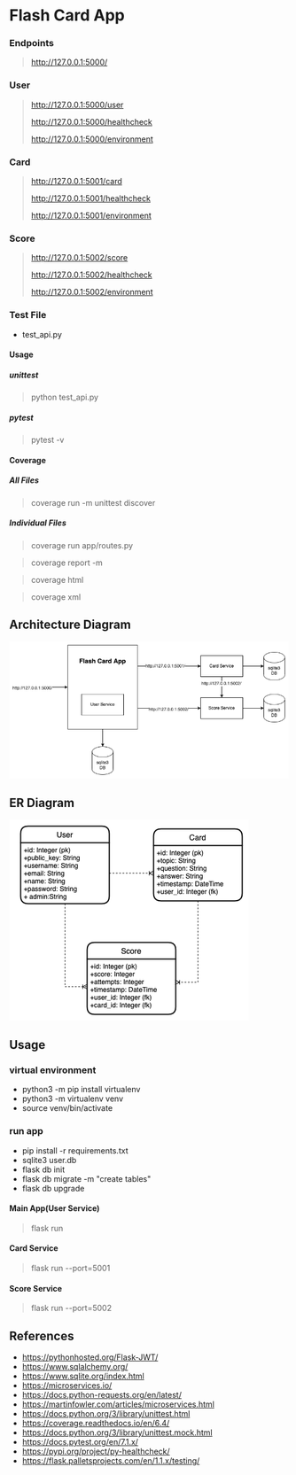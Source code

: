 # Flash Card App


### Endpoints
> http://127.0.0.1:5000/

### User
> http://127.0.0.1:5000/user
> 
> http://127.0.0.1:5000/healthcheck
> 
> http://127.0.0.1:5000/environment

### Card
> http://127.0.0.1:5001/card
> 
> http://127.0.0.1:5001/healthcheck
> 
> http://127.0.0.1:5001/environment

### Score
> http://127.0.0.1:5002/score
> 
> http://127.0.0.1:5002/healthcheck
> 
> http://127.0.0.1:5002/environment

### Test File
* test_api.py

#### Usage

##### unittest

> python test_api.py

##### pytest

> pytest -v

#### Coverage

##### All Files

> coverage run -m unittest discover

##### Individual Files

> coverage run app/routes.py

> coverage report -m 

> coverage html

> coverage xml

## Architecture Diagram

![architecture](architecture.png)

## ER Diagram

![er-diagram](er-diagram.png)

## Usage

### virtual environment

* python3 -m pip install virtualenv 
* python3 -m virtualenv venv   
* source venv/bin/activate

### run app

* pip install -r requirements.txt
* sqlite3 user.db
* flask db init
* flask db migrate -m "create tables"
* flask db upgrade
#### Main App(User Service)
> flask run
#### Card Service
> flask run --port=5001 
#### Score Service
> flask run --port=5002

## References

* https://pythonhosted.org/Flask-JWT/
* https://www.sqlalchemy.org/
* https://www.sqlite.org/index.html
* https://microservices.io/
* https://docs.python-requests.org/en/latest/
* https://martinfowler.com/articles/microservices.html
* https://docs.python.org/3/library/unittest.html
* https://coverage.readthedocs.io/en/6.4/
* https://docs.python.org/3/library/unittest.mock.html
* https://docs.pytest.org/en/7.1.x/
* https://pypi.org/project/py-healthcheck/
* https://flask.palletsprojects.com/en/1.1.x/testing/
